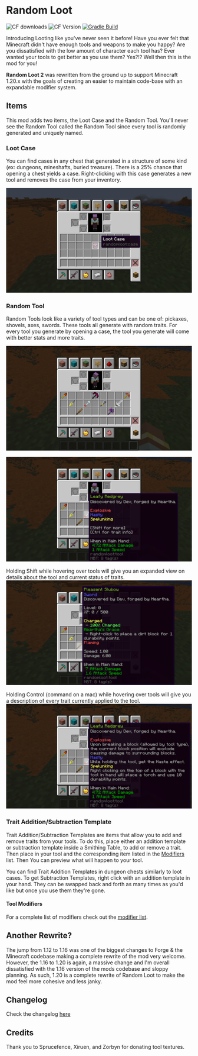 # Random Loot
![CF downloads](https://cf.way2muchnoise.eu/301631.svg) ![CF Version](https://cf.way2muchnoise.eu/versions/301631.svg) [![Gradle Build](https://github.com/TheMarstonConnell/randomloot/actions/workflows/gradle.yml/badge.svg)](https://github.com/TheMarstonConnell/randomloot/actions/workflows/gradle.yml)

Introducing Looting like you've never seen it before! Have you ever felt that Minecraft didn't have enough tools and weapons to make you happy? Are you dissatisfied with the low amount of character each tool has? Ever wanted your tools to get better as you use them? Yes?!? Well then this is the mod for you!

**Random Loot 2** was rewritten from the ground up to support Minecraft 1.20.x with the goals of creating an easier to maintain code-base with an expandable modifier system.

## Items
This mod adds two items, the Loot Case and the Random Tool. You'll never see the Random Tool called the Random Tool since every tool is randomly generated and uniquely named.

### Loot Case
You can find cases in any chest that generated in a structure of some kind (ex: dungeons, mineshafts, buried treasure). There is a 25% chance that opening a chest yields a case. Right-clicking with this case generates a new tool and removes the case from your inventory.

![case in inventory](https://raw.githubusercontent.com/TheMarstonConnell/randomloot/main/.github/assets/case_in_inv.png)

### Random Tool
Random Tools look like a variety of tool types and can be one of: pickaxes, shovels, axes, swords. These tools all generate with random traits. For every tool you generate by opening a case, the tool you generate will come with better stats and more traits.

![tools in inventory](https://raw.githubusercontent.com/TheMarstonConnell/randomloot/main/.github/assets/tools.png)

![tools with information](https://raw.githubusercontent.com/TheMarstonConnell/randomloot/main/.github/assets/info.png)

Holding Shift while hovering over tools will give you an expanded view on details about the tool and current status of traits.
![tools with shift information](https://raw.githubusercontent.com/TheMarstonConnell/randomloot/main/.github/assets/shift_info.png)

Holding Control (command on a mac) while hovering over tools will give you a description of every trait currently applied to the tool.
![tools with control information](https://raw.githubusercontent.com/TheMarstonConnell/randomloot/main/.github/assets/expanded_info.png)

### Trait Addition/Subtraction Template
Trait Addition/Subtraction Templates are items that allow you to add and remove traits from your tools. To do this, place either an addition template or subtraction template inside a Smithing Table, to add or remove a trait. Then place in your tool and the corresponding item listed in the [Modifiers](MODIFIERS.md) list. Then You can preview what will happen to your tool.

You can find Trait Addition Templates in dungeon chests similarly to loot cases. To get Subtraction Templates, right click with an addition template in your hand. They can be swapped back and forth as many times as you'd like but once you use them they're gone.

#### Tool Modifiers
For a complete list of modifiers check out the [modifier list](https://github.com/TheMarstonConnell/randomloot/blob/main/MODIFIERS.md).

## Another Rewrite?
The jump from 1.12 to 1.16 was one of the biggest changes to Forge & the Minecraft codebase making a complete rewrite of the mod very welcome. However, the 1.16 to 1.20 is again, a massive change and I'm overall dissatisfied with the 1.16 version of the mods codebase and sloppy planning. As such, 1.20 is a complete rewrite of Random Loot to make the mod feel more cohesive and less janky.

## Changelog
Check the changelog [here](https://github.com/TheMarstonConnell/randomloot/blob/main/CHANGELOG.md)

## Credits
Thank you to Sprucefence, Xiruen, and Zorbyn for donating tool textures.
